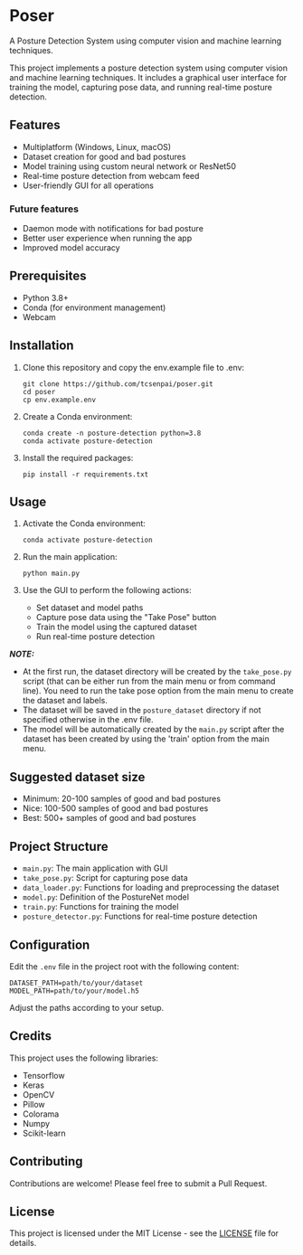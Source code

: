 # Poser

A Posture Detection System using computer vision and machine learning techniques.

This project implements a posture detection system using computer vision and machine learning techniques. It includes a graphical user interface for training the model, capturing pose data, and running real-time posture detection.

## Features

- Multiplatform (Windows, Linux, macOS)
- Dataset creation for good and bad postures
- Model training using custom neural network or ResNet50
- Real-time posture detection from webcam feed
- User-friendly GUI for all operations

### Future features

- Daemon mode with notifications for bad posture
- Better user experience when running the app
- Improved model accuracy

## Prerequisites

- Python 3.8+
- Conda (for environment management)
- Webcam

## Installation

1. Clone this repository and copy the env.example file to .env:
   ```
   git clone https://github.com/tcsenpai/poser.git
   cd poser
   cp env.example.env
   ```

2. Create a Conda environment:
   ```
   conda create -n posture-detection python=3.8
   conda activate posture-detection
   ```

3. Install the required packages:
   ```
   pip install -r requirements.txt
   ```

## Usage

1. Activate the Conda environment:
   ```
   conda activate posture-detection
   ```

2. Run the main application:
   ```
   python main.py
   ```

3. Use the GUI to perform the following actions:
   - Set dataset and model paths
   - Capture pose data using the "Take Pose" button
   - Train the model using the captured dataset
   - Run real-time posture detection

***NOTE:***

- At the first run, the dataset directory will be created by the `take_pose.py` script (that can be either run from the main menu or from command line). You need to run the take pose option from the main menu to create the dataset and labels.
- The dataset will be saved in the `posture_dataset` directory if not specified otherwise in the .env file.
- The model will be automatically created by the `main.py` script after the dataset has been created by using the 'train' option from the main menu.

## Suggested dataset size

- Minimum: 20-100 samples of good and bad postures
- Nice: 100-500 samples of good and bad postures
- Best: 500+ samples of good and bad postures

## Project Structure

- `main.py`: The main application with GUI
- `take_pose.py`: Script for capturing pose data
- `data_loader.py`: Functions for loading and preprocessing the dataset
- `model.py`: Definition of the PostureNet model
- `train.py`: Functions for training the model
- `posture_detector.py`: Functions for real-time posture detection

## Configuration

Edit the `.env` file in the project root with the following content:

```
DATASET_PATH=path/to/your/dataset
MODEL_PATH=path/to/your/model.h5
```

Adjust the paths according to your setup.

## Credits

This project uses the following libraries:

- Tensorflow
- Keras
- OpenCV
- Pillow
- Colorama
- Numpy
- Scikit-learn

## Contributing

Contributions are welcome! Please feel free to submit a Pull Request.

## License

This project is licensed under the MIT License - see the [LICENSE](LICENSE) file for details.